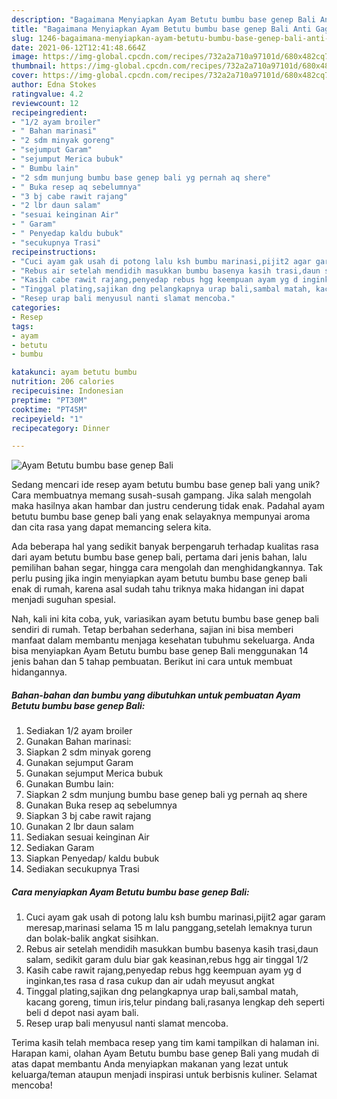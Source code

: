 ```yaml
---
description: "Bagaimana Menyiapkan Ayam Betutu bumbu base genep Bali Anti Gagal"
title: "Bagaimana Menyiapkan Ayam Betutu bumbu base genep Bali Anti Gagal"
slug: 1246-bagaimana-menyiapkan-ayam-betutu-bumbu-base-genep-bali-anti-gagal
date: 2021-06-12T12:41:48.664Z
image: https://img-global.cpcdn.com/recipes/732a2a710a97101d/680x482cq70/ayam-betutu-bumbu-base-genep-bali-foto-resep-utama.jpg
thumbnail: https://img-global.cpcdn.com/recipes/732a2a710a97101d/680x482cq70/ayam-betutu-bumbu-base-genep-bali-foto-resep-utama.jpg
cover: https://img-global.cpcdn.com/recipes/732a2a710a97101d/680x482cq70/ayam-betutu-bumbu-base-genep-bali-foto-resep-utama.jpg
author: Edna Stokes
ratingvalue: 4.2
reviewcount: 12
recipeingredient:
- "1/2 ayam broiler"
- " Bahan marinasi"
- "2 sdm minyak goreng"
- "sejumput Garam"
- "sejumput Merica bubuk"
- " Bumbu lain"
- "2 sdm munjung bumbu base genep bali yg pernah aq shere"
- " Buka resep aq sebelumnya"
- "3 bj cabe rawit rajang"
- "2 lbr daun salam"
- "sesuai keinginan Air"
- " Garam"
- " Penyedap kaldu bubuk"
- "secukupnya Trasi"
recipeinstructions:
- "Cuci ayam gak usah di potong lalu ksh bumbu marinasi,pijit2 agar garam meresap,marinasi selama 15 m lalu panggang,setelah lemaknya turun dan bolak-balik angkat sisihkan."
- "Rebus air setelah mendidih masukkan bumbu basenya kasih trasi,daun salam, sedikit garam dulu biar gak keasinan,rebus hgg air tinggal 1/2"
- "Kasih cabe rawit rajang,penyedap rebus hgg keempuan ayam yg d inginkan,tes rasa d rasa cukup dan air udah meyusut angkat"
- "Tinggal plating,sajikan dng pelangkapnya urap bali,sambal matah, kacang goreng, timun iris,telur pindang bali,rasanya lengkap deh seperti beli d depot nasi ayam bali."
- "Resep urap bali menyusul nanti slamat mencoba."
categories:
- Resep
tags:
- ayam
- betutu
- bumbu

katakunci: ayam betutu bumbu 
nutrition: 206 calories
recipecuisine: Indonesian
preptime: "PT30M"
cooktime: "PT45M"
recipeyield: "1"
recipecategory: Dinner

---
```



![Ayam Betutu bumbu base genep Bali](https://img-global.cpcdn.com/recipes/732a2a710a97101d/680x482cq70/ayam-betutu-bumbu-base-genep-bali-foto-resep-utama.jpg)

Sedang mencari ide resep ayam betutu bumbu base genep bali yang unik? Cara membuatnya memang susah-susah gampang. Jika salah mengolah maka hasilnya akan hambar dan justru cenderung tidak enak. Padahal ayam betutu bumbu base genep bali yang enak selayaknya mempunyai aroma dan cita rasa yang dapat memancing selera kita.

Ada beberapa hal yang sedikit banyak berpengaruh terhadap kualitas rasa dari ayam betutu bumbu base genep bali, pertama dari jenis bahan, lalu pemilihan bahan segar, hingga cara mengolah dan menghidangkannya. Tak perlu pusing jika ingin menyiapkan ayam betutu bumbu base genep bali enak di rumah, karena asal sudah tahu triknya maka hidangan ini dapat menjadi suguhan spesial.




Nah, kali ini kita coba, yuk, variasikan ayam betutu bumbu base genep bali sendiri di rumah. Tetap berbahan sederhana, sajian ini bisa memberi manfaat dalam membantu menjaga kesehatan tubuhmu sekeluarga. Anda bisa menyiapkan Ayam Betutu bumbu base genep Bali menggunakan 14 jenis bahan dan 5 tahap pembuatan. Berikut ini cara untuk membuat hidangannya.

<!--inarticleads1-->

##### Bahan-bahan dan bumbu yang dibutuhkan untuk pembuatan Ayam Betutu bumbu base genep Bali:

1. Sediakan 1/2 ayam broiler
1. Gunakan  Bahan marinasi:
1. Siapkan 2 sdm minyak goreng
1. Gunakan sejumput Garam
1. Gunakan sejumput Merica bubuk
1. Gunakan  Bumbu lain:
1. Siapkan 2 sdm munjung bumbu base genep bali yg pernah aq shere
1. Gunakan  Buka resep aq sebelumnya
1. Siapkan 3 bj cabe rawit rajang
1. Gunakan 2 lbr daun salam
1. Sediakan sesuai keinginan Air
1. Sediakan  Garam
1. Siapkan  Penyedap/ kaldu bubuk
1. Sediakan secukupnya Trasi




<!--inarticleads2-->

##### Cara menyiapkan Ayam Betutu bumbu base genep Bali:

1. Cuci ayam gak usah di potong lalu ksh bumbu marinasi,pijit2 agar garam meresap,marinasi selama 15 m lalu panggang,setelah lemaknya turun dan bolak-balik angkat sisihkan.
1. Rebus air setelah mendidih masukkan bumbu basenya kasih trasi,daun salam, sedikit garam dulu biar gak keasinan,rebus hgg air tinggal 1/2
1. Kasih cabe rawit rajang,penyedap rebus hgg keempuan ayam yg d inginkan,tes rasa d rasa cukup dan air udah meyusut angkat
1. Tinggal plating,sajikan dng pelangkapnya urap bali,sambal matah, kacang goreng, timun iris,telur pindang bali,rasanya lengkap deh seperti beli d depot nasi ayam bali.
1. Resep urap bali menyusul nanti slamat mencoba.




Terima kasih telah membaca resep yang tim kami tampilkan di halaman ini. Harapan kami, olahan Ayam Betutu bumbu base genep Bali yang mudah di atas dapat membantu Anda menyiapkan makanan yang lezat untuk keluarga/teman ataupun menjadi inspirasi untuk berbisnis kuliner. Selamat mencoba!
